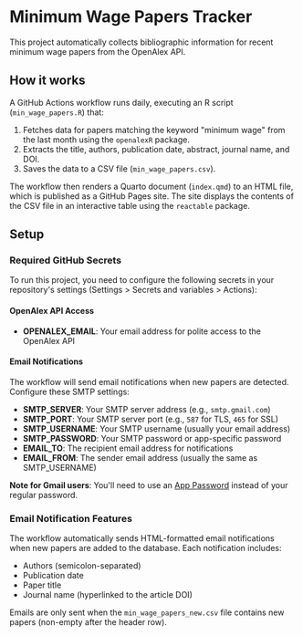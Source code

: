 # Minimum Wage Papers Tracker

This project automatically collects bibliographic information for recent minimum wage papers from the OpenAlex API.

## How it works

A GitHub Actions workflow runs daily, executing an R script (`min_wage_papers.R`) that:
1.  Fetches data for papers matching the keyword "minimum wage" from the last month using the `openalexR` package.
2.  Extracts the title, authors, publication date, abstract, journal name, and DOI.
3.  Saves the data to a CSV file (`min_wage_papers.csv`).

The workflow then renders a Quarto document (`index.qmd`) to an HTML file, which is published as a GitHub Pages site. The site displays the contents of the CSV file in an interactive table using the `reactable` package.

## Setup

### Required GitHub Secrets

To run this project, you need to configure the following secrets in your repository's settings (Settings > Secrets and variables > Actions):

#### OpenAlex API Access
- **OPENALEX_EMAIL**: Your email address for polite access to the OpenAlex API

#### Email Notifications
The workflow will send email notifications when new papers are detected. Configure these SMTP settings:

- **SMTP_SERVER**: Your SMTP server address (e.g., `smtp.gmail.com`)
- **SMTP_PORT**: Your SMTP server port (e.g., `587` for TLS, `465` for SSL)
- **SMTP_USERNAME**: Your SMTP username (usually your email address)
- **SMTP_PASSWORD**: Your SMTP password or app-specific password
- **EMAIL_TO**: The recipient email address for notifications
- **EMAIL_FROM**: The sender email address (usually the same as SMTP_USERNAME)

**Note for Gmail users**: You'll need to use an [App Password](https://support.google.com/accounts/answer/185833) instead of your regular password.

### Email Notification Features

The workflow automatically sends HTML-formatted email notifications when new papers are added to the database. Each notification includes:
- Authors (semicolon-separated)
- Publication date
- Paper title
- Journal name (hyperlinked to the article DOI)

Emails are only sent when the `min_wage_papers_new.csv` file contains new papers (non-empty after the header row).
